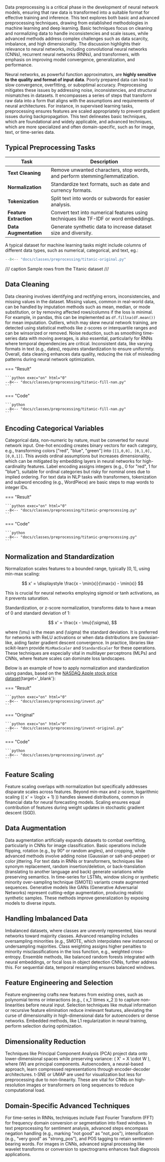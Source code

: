 Data preprocessing is a critical phase in the development of neural network models, ensuring that raw data is transformed into a suitable format for effective training and inference. This text explores both basic and advanced preprocessing techniques, drawing from established methodologies in machine learning and deep learning. Basic techniques focus on cleaning and normalizing data to handle inconsistencies and scale issues, while advanced methods address complex challenges such as data scarcity, imbalance, and high dimensionality. The discussion highlights their relevance to neural networks, including convolutional neural networks (CNNs), recurrent neural networks (RNNs), and transformers, with emphasis on improving model convergence, generalization, and performance.

Neural networks, as powerful function approximators, are **highly sensitive to the quality and format of input data**. Poorly prepared data can lead to slow convergence, overfitting, or suboptimal accuracy. Preprocessing mitigates these issues by addressing noise, inconsistencies, and structural mismatches in datasets. It encompasses a series of steps that transform raw data into a form that aligns with the assumptions and requirements of neural architectures. For instance, in supervised learning tasks, preprocessing ensures features are scaled appropriately to prevent gradient issues during backpropagation. This text delineates basic techniques, which are foundational and widely applicable, and advanced techniques, which are more specialized and often domain-specific, such as for image, text, or time-series data.

## Typical Preprocessing Tasks

| Task | Description |
|------|-------------|
| **Text Cleaning** | Remove unwanted characters, stop words, and perform stemming/lemmatization. |
| **Normalization** | Standardize text formats, such as date and currency formats. |
| **Tokenization** | Split text into words or subwords for easier analysis. |
| **Feature Extraction** | Convert text into numerical features using techniques like TF-IDF or word embeddings. |
| **Data Augmentation** | Generate synthetic data to increase dataset size and diversity. |

A typical dataset for machine learning tasks might include columns of different data types, such as numerical, categorical, and text, eg.:

```python exec="on" html="0"
--8<-- "docs/classes/preprocessing/titanic-original.py"
```
/// caption
Sample rows from the Titanic dataset
///


## Data Cleaning

Data cleaning involves identifying and rectifying errors, inconsistencies, and missing values in the dataset. Missing values, common in real-world data, can be handled by imputation methods such as mean, median, or mode substitution, or by removing affected rows/columns if the loss is minimal. For example, in pandas, this can be implemented as `df.fillna(df.mean())` for mean imputation. Outliers, which may skew neural network training, are detected using statistical methods like z-scores or interquartile ranges and can be winsorized or removed. Noise reduction, such as smoothing time-series data with moving averages, is also essential, particularly for RNNs where temporal dependencies are critical. Inconsistent data, like varying formats in text (e.g., dates), requires standardization to ensure uniformity. Overall, data cleaning enhances data quality, reducing the risk of misleading patterns during neural network optimization.

=== "Result"

    ```python exec="on" html="0"
    --8<-- "docs/classes/preprocessing/titanic-fill-nan.py"
    ```
    
=== "Code"

    ```python
    --8<-- "docs/classes/preprocessing/titanic-fill-nan.py"
    ```

## Encoding Categorical Variables

Categorical data, non-numeric by nature, must be converted for neural network input. One-hot encoding creates binary vectors for each category, e.g., transforming colors ["red", "blue", "green"] into ```[[1,0,0], [0,1,0], [0,0,1]]```. This avoids ordinal assumptions but increases dimensionality, which can be mitigated by embedding layers in neural networks for high-cardinality features. Label encoding assigns integers (e.g., 0 for "red", 1 for "blue"), suitable for ordinal categories but risky for nominal ones due to implied ordering. For text data in NLP tasks with transformers, tokenization and subword encoding (e.g., WordPiece) are basic steps to map words to integer IDs.

=== "Result"

    ```python exec="on" html="0"
    --8<-- "docs/classes/preprocessing/titanic-preprocessing.py"
    ```

=== "Code"

    ```python
    --8<-- "docs/classes/preprocessing/titanic-preprocessing.py"
    ```


## Normalization and Standardization

Normalization scales features to a bounded range, typically $[0, 1]$, using min-max scaling:

$$
x' = \displaystyle \frac{x - \min(x)}{\max(x) - \min(x)}
$$

This is crucial for neural networks employing sigmoid or tanh activations, as it prevents saturation.

Standardization, or z-score normalization, transforms data to have a mean of $0$ and standard deviation of $1$:

$$
x' = \frac{x - \mu}{\sigma},
$$

where \(\mu\) is the mean and \(\sigma\) the standard deviation. It is preferred for networks with ReLU activations or when data distributions are Gaussian-like, aiding faster gradient descent convergence. In practice, libraries like scikit-learn provide `MinMaxScaler` and `StandardScaler` for these operations. These techniques are especially vital in multilayer perceptrons (MLPs) and CNNs, where feature scales can dominate loss landscapes.

Below is an example of how to apply normalization and standardization using pandas, based on the [NASDAQ Apple stock price dataset](https://docs.google.com/spreadsheets/d/19H9QrIXQwFFH70IiaoDKH4MoXSEk-6n_zPo6VvoykW8/edit?usp=sharing){target='_blank'}:

=== "Result"

    ```python exec="on" html="0"
    --8<-- "docs/classes/preprocessing/invest.py"
    ```
    
=== "Original"

    ```python exec="on" html="0"
    --8<-- "docs/classes/preprocessing/invest-original.py"
    ```

=== "Code"

    ```python
    --8<-- "docs/classes/preprocessing/invest.py"
    ```


## Feature Scaling

Feature scaling overlaps with normalization but specifically addresses disparate scales across features. Beyond min-max and z-score, logarithmic scaling (\( x' = \log(x + 1) \)) handles skewed distributions, common in financial data for neural forecasting models. Scaling ensures equal contribution of features during weight updates in stochastic gradient descent (SGD).


## Data Augmentation

Data augmentation artificially expands datasets to combat overfitting, particularly in CNNs for image classification. Basic operations include flipping, rotation (e.g., by 90° or random angles), and cropping, while advanced methods involve adding noise (Gaussian or salt-and-pepper) or color jittering. For text data in RNNs or transformers, techniques like synonym replacement, random insertion/deletion, or back-translation (translating to another language and back) generate variations while preserving semantics. In time-series for LSTMs, window slicing or synthetic minority over-sampling technique (SMOTE) variants create augmented sequences. Generative models like GANs (Generative Adversarial Networks) represent cutting-edge augmentation, producing realistic synthetic samples. These methods improve generalization by exposing models to diverse inputs.

## Handling Imbalanced Data

Imbalanced datasets, where classes are unevenly represented, bias neural networks toward majority classes. Advanced resampling includes oversampling minorities (e.g., SMOTE, which interpolates new instances) or undersampling majorities. Class weighting assigns higher penalties to minority misclassifications in the loss function, e.g., weighted cross-entropy. Ensemble methods, like balanced random forests integrated with neural embeddings, or focal loss in object detection CNNs, further address this. For sequential data, temporal resampling ensures balanced windows.

## Feature Engineering and Selection

Feature engineering crafts new features from existing ones, such as polynomial terms or interactions (e.g., \( x_1 \times x_2 \)) to capture non-linearities before neural input. Selection techniques like mutual information or recursive feature elimination reduce irrelevant features, alleviating the curse of dimensionality in high-dimensional data for autoencoders or dense networks. Embedded methods, like L1 regularization in neural training, perform selection during optimization.

## Dimensionality Reduction

Techniques like Principal Component Analysis (PCA) project data onto lower-dimensional spaces while preserving variance: \( X' = X \cdot W \), where \(W\) are principal components. Autoencoders, a neural-based approach, learn compressed representations through encoder-decoder architectures. t-SNE or UMAP are used for visualization but less for preprocessing due to non-linearity. These are vital for CNNs on high-resolution images or transformers on long sequences to reduce computational load.

## Domain-Specific Advanced Techniques

For time-series in RNNs, techniques include Fast Fourier Transform (FFT) for frequency domain conversion or segmentation into fixed windows. In text preprocessing for sentiment analysis, advanced steps encompass negation handling (e.g., marking "not good" as "not_pos"), intensification (e.g., "very good" as "strong_pos"), and POS tagging to retain sentiment-bearing words. For images in CNNs, advanced signal processing like wavelet transforms or conversion to spectrograms enhances fault diagnosis applications.




[^1]: [Scikit-learn - Preprocessing data](https://scikit-learn.org/stable/modules/preprocessing.html){target='_blank'}

[^2]: [TensorFlow - Data Augmentation](https://www.tensorflow.org/tutorials/images/data_augmentation){target='_blank'}

[^3]: [AutoML - Automated Machine Learning](https://arxiv.org/abs/1708.02002){target='_blank'}
